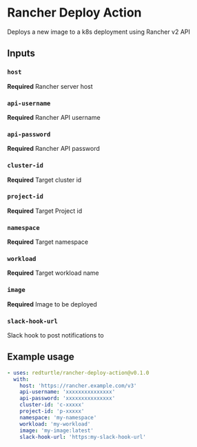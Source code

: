 # Rancher Deploy Action

Deploys a new image to a k8s deployment using Rancher v2 API

## Inputs

### `host`

**Required** Rancher server host

### `api-username`

**Required** Rancher API username

### `api-password`

**Required** Rancher API password

### `cluster-id`

**Required** Target cluster id

### `project-id`

**Required** Target Project id

### `namespace`

**Required** Target namespace

### `workload`

**Required** Target workload name

### `image`

**Required** Image to be deployed

### `slack-hook-url`

Slack hook to post notifications to

## Example usage

```yaml
- uses: redturtle/rancher-deploy-action@v0.1.0
  with:
    host: 'https://rancher.example.com/v3'
    api-username: 'xxxxxxxxxxxxxxx'
    api-password: 'xxxxxxxxxxxxxxx'
    cluster-id: 'c-xxxxx'
    project-id: 'p-xxxxx'
    namespace: 'my-namespace'
    workload: 'my-workload'
    image: 'my-image:latest'
    slack-hook-url: 'https:my-slack-hook-url'
```

